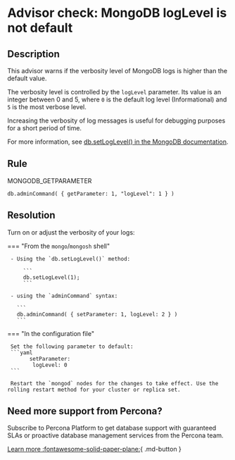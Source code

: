 # Advisor check: MongoDB logLevel is not default

## Description

This advisor warns if the verbosity level of MongoDB logs is higher than the default value. 

The verbosity level is controlled by the `logLevel` parameter. Its value is an integer between 0 and 5, where `0` is the default log level (Informational) and `5` is the most verbose level. 

Increasing the verbosity of log messages is useful for debugging purposes for a short period of time.

For more information, see [db.setLogLevel() in the MongoDB documentation](https://docs.mongodb.com/manual/reference/method/db.setLogLevel/).

## Rule
MONGODB_GETPARAMETER

`db.adminCommand( { getParameter: 1, "logLevel": 1 } )`

## Resolution

Turn on or adjust the verbosity of your logs: 

=== "From the `mongo`/`mongosh` shell"

     - Using the `db.setLogLevel()` method: 

         ```
         db.setLogLevel(1);  
         ```

     - using the `adminCommand` syntax: 
       
       ```
       db.adminCommand( { setParameter: 1, logLevel: 2 } )
       ```

=== "In the configuration file" 

     Set the following parameter to default:
     ```yaml
           setParameter:
            logLevel: 0
     ``` 

     Restart the `mongod` nodes for the changes to take effect. Use the rolling restart method for your cluster or replica set. 

## Need more support from Percona?
Subscribe to Percona Platform to get database support with guaranteed SLAs or proactive database management services from the Percona team.

[Learn more :fontawesome-solid-paper-plane:](https://per.co.na/subscribe){ .md-button }